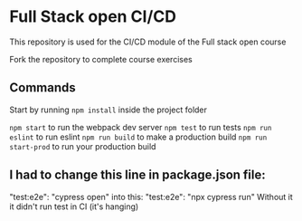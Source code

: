 # Full Stack open CI/CD

This repository is used for the CI/CD module of the Full stack open course

Fork the repository to complete course exercises

## Commands

Start by running `npm install` inside the project folder

`npm start` to run the webpack dev server
`npm test` to run tests
`npm run eslint` to run eslint
`npm run build` to make a production build
`npm run start-prod` to run your production build

## I had to change this line in package.json file:
"test:e2e": "cypress open" into this: "test:e2e": "npx cypress run"
Without it it didn't run test in CI (it's hanging)